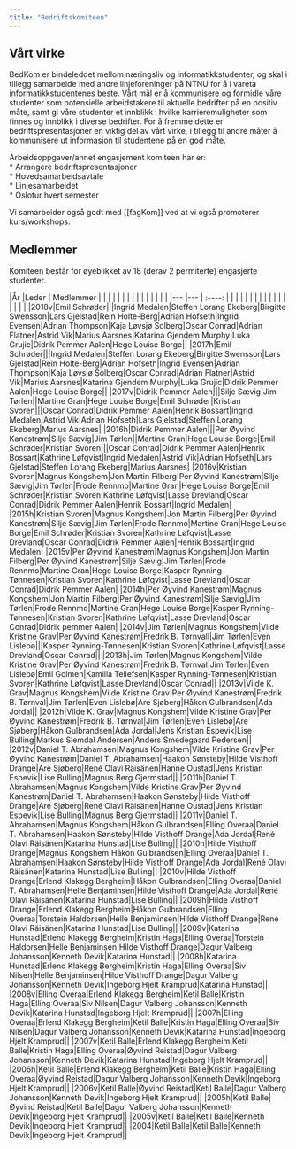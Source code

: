 ```yaml
---
title: "Bedriftskomiteen"
---
```


Vårt virke
----------

BedKom er bindeleddet mellom næringsliv og informatikkstudenter, og skal
i tillegg samarbeide med andre linjeforeninger på NTNU for å i vareta
informatikkstudentenes beste. Vårt mål er å kommunisere og formidle våre
studenter som potensielle arbeidstakere til aktuelle bedrifter på en
positiv måte, samt gi våre studenter et innblikk i hvilke
karrieremuligheter som finnes og innblikk i diverse bedrifter. For å
fremme dette er bedriftspresentasjoner en viktig del av vårt virke, i
tillegg til andre måter å kommunisere ut informasjon til studentene på
en god måte.

Arbeidsoppgaver/annet engasjement komiteen har er:  
\* Arrangere bedriftspresentasjoner  
\* Hovedsamarbeidsavtale  
\* Linjesamarbeidet  
\* Oslotur hvert semester

Vi samarbeider også godt med [[fagKom]] ved at vi også promoterer
kurs/workshops.

Medlemmer
---------

Komiteen består for øyeblikket av 18 (derav 2 permiterte) engasjerte studenter.

|År   |Leder                     |       Medlemmer    | | | | | | | | | | | | | | |
|---  |---                      |     :----:              | | | | | | | | | | | | | | | | |
|2018v|Emil Schrøder|||Ingrid Medalen|Steffen Lorang Ekeberg|Birgitte Swensson|Lars Gjelstad|Rein Holte-Berg|Adrian Hofseth|Ingrid Evensen|Adrian Thompson|Kaja Løvsjø Solberg|Oscar Conrad|Adrian Flatner|Astrid Vik|Marius Aarsnes|Katarina Gjendem Murphy|Luka Grujic|Didrik Pemmer Aalen|Hege Louise Borge||
|2017h|Emil Schrøder|||Ingrid Medalen|Steffen Lorang Ekeberg|Birgitte Swensson|Lars Gjelstad|Rein Holte-Berg|Adrian Hofseth|Ingrid Evensen|Adrian Thompson|Kaja Løvsjø Solberg|Oscar Conrad|Adrian Flatner|Astrid Vik|Marius Aarsnes|Katarina Gjendem Murphy|Luka Grujic|Didrik Pemmer Aalen|Hege Louise Borge||
|2017v|Didrik Pemmer Aalen|||Silje Sævig|Jim Tørlen||Martine Gran|Hege Louise Borge|Emil Schrøder|Kristian Svoren|||Oscar Conrad|Didrik Pemmer Aalen|Henrik Bossart|Ingrid Medalen|Astrid Vik|Adrian Hofseth|Lars Gjelstad|Steffen Lorang Ekeberg|Marius Aarsnes|
|2016h|Didrik Pemmer Aalen|||Per Øyvind Kanestrøm|Silje Sævig|Jim Tørlen||Martine Gran|Hege Louise Borge|Emil Schrøder|Kristian Svoren|||Oscar Conrad|Didrik Pemmer Aalen|Henrik Bossart|Kathrine Løfqvist|Ingrid Medalen|Astrid Vik|Adrian Hofseth|Lars Gjelstad|Steffen Lorang Ekeberg|Marius Aarsnes|
|2016v|Kristian Svoren|Magnus Kongshem|Jon Martin Filberg|Per Øyvind Kanestrøm|Silje Sævig|Jim Tørlen|Frode Rennmo|Martine Gran|Hege Louise Borge|Emil Schrøder|Kristian Svoren|Kathrine Løfqvist|Lasse Drevland|Oscar Conrad|Didrik Pemmer Aalen|Henrik Bossart|Ingrid Medalen|
|2015h|Kristian Svoren|Magnus Kongshem|Jon Martin Filberg|Per Øyvind Kanestrøm|Silje Sævig|Jim Tørlen|Frode Rennmo|Martine Gran|Hege Louise Borge|Emil Schrøder|Kristian Svoren|Kathrine Løfqvist|Lasse Drevland|Oscar Conrad|Didrik Pemmer Aalen|Henrik Bossart|Ingrid Medalen|
|2015v|Per Øyvind Kanestrøm|Magnus Kongshem|Jon Martin Filberg|Per Øyvind Kanestrøm|Silje Sævig|Jim Tørlen|Frode Rennmo|Martine Gran|Hege Louise Borge|Kasper Rynning-Tønnesen|Kristian Svoren|Kathrine Løfqvist|Lasse Drevland|Oscar Conrad|Didrik Pemmer Aalen|
|2014h|Per Øyvind Kanestrøm|Magnus Kongshem|Jon Martin Filberg|Per Øyvind Kanestrøm|Silje Sævig|Jim Tørlen|Frode Rennmo|Martine Gran|Hege Louise Borge|Kasper Rynning-Tønnesen|Kristian Svoren|Kathrine Løfqvist|Lasse Drevland|Oscar Conrad|Didrik pemmer Aalen|
|2014v|Jim Tørlen|Magnus Kongshem|Vilde Kristine Grav|Per Øyvind Kanestrøm|Fredrik B. Tørnvall|Jim Tørlen|Even Lislebø|||Kasper Rynning-Tønnesen|Kristian Svoren|Kathrine Løfqvist|Lasse Drevland|Oscar Conrad||
|2013h|Jim Tørlen|Magnus Kongshem|Vilde Kristine Grav|Per Øyvind Kanestrøm|Fredrik B. Tørnval|Jim Tørlen|Even Lislebø|Emil Golmen|Kamilla Tellefsen|Kasper Rynning-Tønnesen|Kristian Svoren|Kathrine Løfqvist|Lasse Drevland|Oscar Conrad||
|2013v|Vilde K. Grav|Magnus Kongshem|Vilde Kristine Grav|Per Øyvind Kanestrøm|Fredrik B. Tørnval|Jim Tørlen|Even Lislebø|Are Sjøberg|Håkon Gulbrandsen|Ada Jordal||
|2012h|Vilde K. Grav|Magnus Kongshem|Vilde Kristine Grav|Per Øyvind Kanestrøm|Fredrik B. Tørnval|Jim Tørlen|Even Lislebø|Are Sjøberg|Håkon Gulbrandsen|Ada Jordal|Jens Kristian Espevik|Lise Bulling|Markus Slemdal Andersen|Anders Smedegaard Pedersen||
|2012v|Daniel T. Abrahamsen|Magnus Kongshem|Vilde Kristine Grav|Per Øyvind Kanestrøm|Daniel T. Abrahamsen|Haakon Sønsteby|Hilde Visthoff Drange|Are Sjøberg|René Olavi Räisänen|Hanne Oustad|Jens Kristian Espevik|Lise Bulling|Magnus Berg Gjermstad||
|2011h|Daniel T. Abrahamsen|Magnus Kongshem|Vilde Kristine Grav|Per Øyvind Kanestrøm|Daniel T. Abrahamsen|Haakon Sønsteby|Hilde Visthoff Drange|Are Sjøberg|René Olavi Räisänen|Hanne Oustad|Jens Kristian Espevik|Lise Bulling|Magnus Berg Gjermstad||
|2011v|Daniel T. Abrahamsen|Magnus Kongshem|Håkon Gulbrandsen|Elling Overaa|Daniel T. Abrahamsen|Haakon Sønsteby|Hilde Visthoff Drange|Ada Jordal|René Olavi Räisänen|Katarina Hunstad|Lise Bulling||
|2010h|Hilde Visthoff Drange|Magnus Kongshem|Håkon Gulbrandsen|Elling Overaa|Daniel T. Abrahamsen|Haakon Sønsteby|Hilde Visthoff Drange|Ada Jordal|René Olavi Räisänen|Katarina Hunstad|Lise Bulling||
|2010v|Hilde Visthoff Drange|Erlend Klakegg Bergheim|Håkon Gulbrandsen|Elling Overaa|Daniel T. Abrahamsen|Helle Benjaminsen|Hilde Visthoff Drange|Ada Jordal|René Olavi Räisänen|Katarina Hunstad|Lise Bulling||
|2009h|Hilde Visthoff Drange|Erlend Klakegg Bergheim|Håkon Gulbrandsen|Elling Overaa|Torstein Haldorsen|Helle Benjaminsen|Hilde Visthoff Drange|René Olavi Räisänen|Katarina Hunstad|Lise Bulling||
|2009v|Katarina Hunstad|Erlend Klakegg Bergheim|Kristin Haga|Elling Overaa|Torstein Haldorsen|Helle Benjaminsen|Hilde Visthoff Drange|Dagur Valberg Johansson|Kenneth Devik|Katarina Hunstad||
|2008h|Katarina Hunstad|Erlend Klakegg Bergheim|Kristin Haga|Elling Overaa|Siv Nilsen|Helle Benjaminsen|Hilde Visthoff Drange|Dagur Valberg Johansson|Kenneth Devik|Ingeborg Hjelt Kramprud|Katarina Hunstad||
|2008v|Elling Overaa|Erlend Klakegg Bergheim|Ketil Balle|Kristin Haga|Elling Overaa|Siv Nilsen|Dagur Valberg Johansson|Kenneth Devik|Katarina Hunstad|Ingeborg Hjelt Kramprud||
|2007h|Elling Overaa|Erlend Klakegg Bergheim|Ketil Balle|Kristin Haga|Elling Overaa|Siv Nilsen|Dagur Valberg Johansson|Kenneth Devik|Katarina Hunstad|Ingeborg Hjelt Kramprud||
|2007v|Ketil Balle|Erlend Klakegg Bergheim|Ketil Balle|Kristin Haga|Elling Overaa|Øyvind Reistad|Dagur Valberg Johansson|Kenneth Devik|Katarina Hunstad|Ingeborg Hjelt Kramprud||
|2006h|Ketil Balle|Erlend Klakegg Bergheim|Ketil Balle|Kristin Haga|Elling Overaa|Øyvind Reistad|Dagur Valberg Johansson|Kenneth Devik|Ingeborg Hjelt Kramprud||
|2006v|Ketil Balle|Øyvind Reistad|Ketil Balle|Dagur Valberg Johansson|Kenneth Devik|Ingeborg Hjelt Kramprud||
|2005h|Ketil Balle|Øyvind Reistad|Ketil Balle|Dagur Valberg Johansson|Kenneth Devik|Ingeborg Hjelt Kramprud||
|2005v|Ketil Balle|Ketil Balle|Kenneth Devik|Ingeborg Hjelt Kramprud||
|2004|Ketil Balle|Ketil Balle|Kenneth Devik|Ingeborg Hjelt Kramprud||